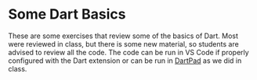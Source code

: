 Some Dart Basics
===

These are some exercises that review some of the basics of Dart.  Most were reviewed in class, but there is some new material, so students are advised to review all the code.  The code can be run in VS Code if properly configured with the Dart extension or can be run in [DartPad](https://www.dartpad.dev/?null_safety=true) as we did in class.